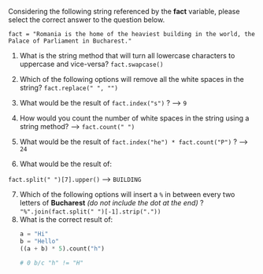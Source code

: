 
Considering the following string referenced by the **fact** variable, please select the correct answer to the question below.

`fact = "Romania is the home of the heaviest building in the world, the Palace of Parliament in Bucharest."`

  

1. What is the string method that will turn all lowercase characters to uppercase and vice-versa?
	`fact.swapcase()`
2. Which of the following options will remove all the white spaces in the string?
	`fact.replace(" ", "")`
	
3. What would be the result of `fact.index("s")` ? --> `9`
4. How would you count the number of white spaces in the string using a string method? --> 	`fact.count(" ")`
5. What would be the result of `fact.index("he") * fact.count("P")` ? --> `24`
6. What would be the result of:

`fact.split(" ")[7].upper()` --> `BUILDING`

7. Which of the following options will insert a `%` in between every two letters of **Bucharest** _(do not include the dot at the end)_ ?
			`"%".join(fact.split(" ")[-1].strip("."))`
8. What is the correct result of:
	```py
	a = "Hi"
	b = "Hello"
	((a + b) * 5).count("h")
	
	# 0 b/c "h" != "H"
	```

